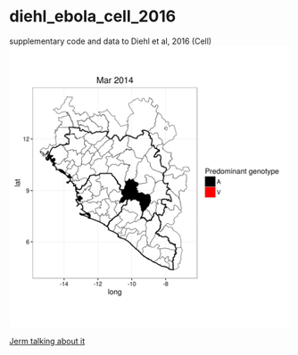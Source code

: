 # diehl_ebola_cell_2016
supplementary code and data to Diehl et al, 2016 (Cell)
![Animation](https://github.com/maxbiostat/diehl_ebola_cell_2016/blob/master/plots/GP82_animation/GP82_1monthsWindow.gif)

[Jerm talking about it](https://youtu.be/fQpMCIW_63M)
